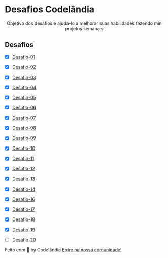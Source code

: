 # Desafios Codelândia
<p align="center">Objetivo dos desafios é ajudá-lo a melhorar suas habilidades fazendo mini projetos semanais.

 </p>


## Desafios

- [X]  [Desafio-01](https://github.com/Aldovani/codelandia/tree/master/Desafio%201)
- [X]  [Desafio-02](https://github.com/Aldovani/codelandia/tree/master/Desafio%202)
- [x] [Desafio-03](https://github.com/Aldovani/codelandia/tree/master/Desafio%203)
- [x] [Desafio-04](https://github.com/Aldovani/codelandia/tree/master/Desafio%204)
- [x] [Desafio-05](https://github.com/Aldovani/codelandia/tree/master/Desafio%205)
- [x] [Desafio-06](https://github.com/Aldovani/codelandia/tree/master/Desafio%206)
- [x] [Desafio-07](https://github.com/Aldovani/codelandia/tree/master/Desafio%207)
- [x] [Desafio-08](https://github.com/Aldovani/codelandia/tree/master/Desafio%208)
- [x] [Desafio-09](https://github.com/Aldovani/desafio-portfolio)
- [x] [Desafio-10](https://github.com/Aldovani/naped)
- [x] [Desafio-11](https://github.com/Aldovani/memory-game)
- [x] [Desafio-12](https://github.com/Aldovani/codelandia/tree/master/Desafio%2012)
- [x] [Desafio-13](https://github.com/Aldovani/codelandia/tree/master/Desafio%2013)
- [x] [Desafio-14](https://github.com/Aldovani/codelandia/tree/master/Desafio%2014)
- [x] [Desafio-16](https://github.com/Aldovani/codelandia/tree/master/Desafio%2016)
- [x] [Desafio-17](https://github.com/Aldovani/codelandia/tree/master/Desafio%2017)
- [x] [Desafio-18](https://github.com/Aldovani/codelandia/tree/master/Desafio%2018)
- [x] [Desafio-19](https://github.com/Aldovani/codelandia/tree/master/Desafio%2019)
- [ ] [Desafio-20](https://github.com/Aldovani/codelandia)




Feito com 💜 by Codelândia [ Entre na nossa comunidade!](https://discord.com/invite/QevDJqCzaY)

